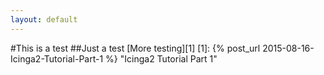 ```yaml
---
layout: default
---
```

#This is a test
##Just a test
[More testing][1]
[1]: {% post_url 2015-08-16-Icinga2-Tutorial-Part-1 %} "Icinga2 Tutorial Part 1"
